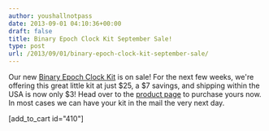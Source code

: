 ```yaml
---
author: youshallnotpass
date: 2013-09-01 04:10:36+00:00
draft: false
title: Binary Epoch Clock Kit September Sale!
type: post
url: /2013/09/01/binary-epoch-clock-kit-september-sale/
---
```


Our new [Binary Epoch Clock Kit](/product/becv1/) is on sale! For the next few weeks, we're offering this great little kit at just $25, a $7 savings, and shipping within the USA is now only $3! Head over to the [product page](/product/becv1/) to purchase yours now. In most cases we can have your kit in the mail the very next day.

[add_to_cart id="410"]

